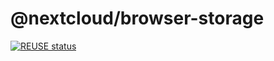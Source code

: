 <!--
  - SPDX-FileCopyrightText: 2020 Nextcloud GmbH and Nextcloud contributors
  - SPDX-License-Identifier: GPL-3.0-or-later
-->
# @nextcloud/browser-storage

[![REUSE status](https://api.reuse.software/badge/github.com/nextcloud-libraries/nextcloud-browser-storage)](https://api.reuse.software/info/github.com/nextcloud-libraries/nextcloud-browser-storage)
